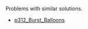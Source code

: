 Problems with similar solutions.
- [p312_Burst_Balloons](https://github.com/genxium/Leetcode/tree/master/p312_Burst_Balloons)
